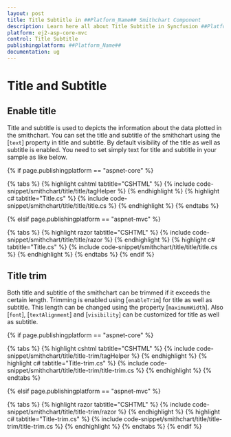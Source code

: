 ```yaml
---
layout: post
title: Title Subtitle in ##Platform_Name## Smithchart Component
description: Learn here all about Title Subtitle in Syncfusion ##Platform_Name## Smithchart component of Syncfusion Essential JS 2 and more.
platform: ej2-asp-core-mvc
control: Title Subtitle
publishingplatform: ##Platform_Name##
documentation: ug
---
```



# Title and Subtitle

## Enable title

Title and subtitle is used to depicts the information about the data plotted in the smithchart. You can set the title and subtitle of the smithchart using the [`text`] property in title and subtitle. By default visibility of the title as well as subtitle is enabled. You need to set simply text for title and subtitle in your sample as like below.

{% if page.publishingplatform == "aspnet-core" %}

{% tabs %}
{% highlight cshtml tabtitle="CSHTML" %}
{% include code-snippet/smithchart/title/title/tagHelper %}
{% endhighlight %}
{% highlight c# tabtitle="Title.cs" %}
{% include code-snippet/smithchart/title/title/title.cs %}
{% endhighlight %}
{% endtabs %}

{% elsif page.publishingplatform == "aspnet-mvc" %}

{% tabs %}
{% highlight razor tabtitle="CSHTML" %}
{% include code-snippet/smithchart/title/title/razor %}
{% endhighlight %}
{% highlight c# tabtitle="Title.cs" %}
{% include code-snippet/smithchart/title/title/title.cs %}
{% endhighlight %}
{% endtabs %}
{% endif %}



## Title trim

Both title and subtitle of the smithchart can be trimmed if it exceeds the certain length. Trimming is enabled using [`enableTrim`] for title as well as subtitle. This length can be changed using the property [`maximumWidth`]. Also [`font`], [`textAlignment`] and [`visibility`] can be customized for title as well as subtitle.

{% if page.publishingplatform == "aspnet-core" %}

{% tabs %}
{% highlight cshtml tabtitle="CSHTML" %}
{% include code-snippet/smithchart/title/title-trim/tagHelper %}
{% endhighlight %}
{% highlight c# tabtitle="Title-trim.cs" %}
{% include code-snippet/smithchart/title/title-trim/title-trim.cs %}
{% endhighlight %}
{% endtabs %}

{% elsif page.publishingplatform == "aspnet-mvc" %}

{% tabs %}
{% highlight razor tabtitle="CSHTML" %}
{% include code-snippet/smithchart/title/title-trim/razor %}
{% endhighlight %}
{% highlight c# tabtitle="Title-trim.cs" %}
{% include code-snippet/smithchart/title/title-trim/title-trim.cs %}
{% endhighlight %}
{% endtabs %}
{% endif %}

